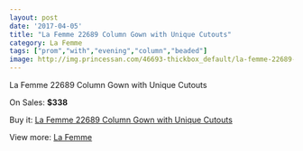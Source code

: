 ```yaml
---
layout: post
date: '2017-04-05'
title: "La Femme 22689 Column Gown with Unique Cutouts"
category: La Femme
tags: ["prom","with","evening","column","beaded"]
image: http://img.princessan.com/46693-thickbox_default/la-femme-22689-column-gown-with-unique-cutouts.jpg
---
```

La Femme 22689 Column Gown with Unique Cutouts

On Sales: **$338**
<a href="https://www.princessan.com/en/la-femme/21346-la-femme-22689-column-gown-with-unique-cutouts.html"><amp-img layout="responsive" width="600" height="600" src="//img.princessan.com/46693-thickbox_default/la-femme-22689-column-gown-with-unique-cutouts.jpg" alt="La Femme 22689 Column Gown with Unique Cutouts 0" /></a>
<a href="https://www.princessan.com/en/la-femme/21346-la-femme-22689-column-gown-with-unique-cutouts.html"><amp-img layout="responsive" width="600" height="600" src="//img.princessan.com/46697-thickbox_default/la-femme-22689-column-gown-with-unique-cutouts.jpg" alt="La Femme 22689 Column Gown with Unique Cutouts 1" /></a>
<a href="https://www.princessan.com/en/la-femme/21346-la-femme-22689-column-gown-with-unique-cutouts.html"><amp-img layout="responsive" width="600" height="600" src="//img.princessan.com/46696-thickbox_default/la-femme-22689-column-gown-with-unique-cutouts.jpg" alt="La Femme 22689 Column Gown with Unique Cutouts 2" /></a>
<a href="https://www.princessan.com/en/la-femme/21346-la-femme-22689-column-gown-with-unique-cutouts.html"><amp-img layout="responsive" width="600" height="600" src="//img.princessan.com/46695-thickbox_default/la-femme-22689-column-gown-with-unique-cutouts.jpg" alt="La Femme 22689 Column Gown with Unique Cutouts 3" /></a>
<a href="https://www.princessan.com/en/la-femme/21346-la-femme-22689-column-gown-with-unique-cutouts.html"><amp-img layout="responsive" width="600" height="600" src="//img.princessan.com/46694-thickbox_default/la-femme-22689-column-gown-with-unique-cutouts.jpg" alt="La Femme 22689 Column Gown with Unique Cutouts 4" /></a>

Buy it: [La Femme 22689 Column Gown with Unique Cutouts](https://www.princessan.com/en/la-femme/21346-la-femme-22689-column-gown-with-unique-cutouts.html "La Femme 22689 Column Gown with Unique Cutouts")

View more: [La Femme](https://www.princessan.com/en/28-la-femme "La Femme")